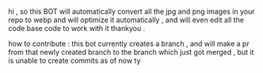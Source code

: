 hi , so this BOT will automatically convert all the jpg and png images in your repo to webp and will optimize it automatically , 
and will even edit all the code base code to work with it thankyou .


how to contribute :
this bot currently creates a branch , and will make a pr from that newly created branch to the branch which just got merged ,
but it is unable to create commits as of now 
ty
